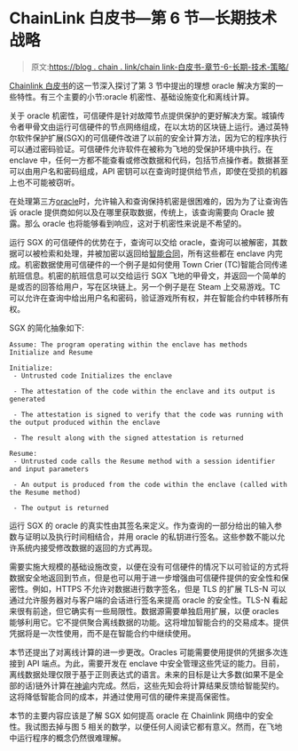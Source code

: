 # ChainLink 白皮书—第 6 节—长期技术战略

> 原文:[https://blog . chain . link/chain link-白皮书-章节-6-长期-技术-策略/](https://blog.chain.link/chainlink-white-paper-section-6-long-term-technical-strategy/)

[Chainlink 白皮书](https://chain.link/whitepaper)的这一节深入探讨了第 3 节中提出的理想 oracle 解决方案的一些特性。有三个主要的小节:oracle 机密性、基础设施变化和离线计算。

关于 oracle 机密性，可信硬件是针对故障节点提供保护的更好解决方案。城镇传令者甲骨文由运行可信硬件的节点网络组成，在以太坊的区块链上运行。通过英特尔软件保护扩展(SGX)的可信硬件改进了以前的安全计算方法，因为它的程序执行可以通过密码验证。可信硬件允许软件在被称为飞地的受保护环境中执行。在 enclave 中，任何一方都不能查看或修改数据和代码，包括节点操作者。数据甚至可以由用户名和密码组成，API 密钥可以在查询时提供给节点，即使在受损的机器上也不可能被窃听。

在处理第三方[oracle](https://chain.link/education/blockchain-oracles)时，允许输入和查询保持机密是很困难的，因为为了让查询告诉 oracle 提供商如何以及在哪里获取数据，传统上，该查询需要向 Oracle 披露。那么 oracle 也将能够看到响应，这对于机密性来说是不希望的。

运行 SGX 的可信硬件的优势在于，查询可以交给 oracle，查询可以被解密，其数据可以被检索和处理，并被加密以返回给[智能合同](https://chain.link/education/smart-contracts)，所有这些都在 enclave 内完成。机密数据使用可信硬件的一个例子是如何使用 Town Crier (TC)智能合同传递航班信息。机密的航班信息可以交给运行 SGX 飞地的甲骨文，并返回一个简单的是或否的回答给用户，写在区块链上。另一个例子是在 Steam 上交易游戏。TC 可以允许在查询中给出用户名和密码，验证游戏所有权，并在智能合约中转移所有权。

SGX 的简化抽象如下:

```
Assume: The program operating within the enclave has methods Initialize and Resume

Initialize:
 - Untrusted code Initializes the enclave

 - The attestation of the code within the enclave and its output is generated

 - The attestation is signed to verify that the code was running with the output produced within the enclave

 - The result along with the signed attestation is returned

Resume:
 - Untrusted code calls the Resume method with a session identifier and input parameters

 - An output is produced from the code within the enclave (called with the Resume method)

 - The output is returned
```

运行 SGX 的 oracle 的真实性由其签名来定义。作为查询的一部分给出的输入参数与证明以及执行时间相结合，并用 oracle 的私钥进行签名。这些参数不能以允许系统内接受修改数据的返回的方式再现。

需要实施大规模的基础设施改变，以便在没有可信硬件的情况下以可验证的方式将数据安全地返回到节点，但是也可以用于进一步增强由可信硬件提供的安全性和保密性。例如，HTTPS 不允许对数据进行数字签名，但是 TLS 的扩展 TLS-N 可以通过允许服务器对与客户端的会话进行签名来提高 oracle 的安全性。TLS-N 看起来很有前途，但它确实有一些局限性。数据源需要单独启用扩展，以便 oracles 能够利用它。它不提供聚合离线数据的功能。这将增加智能合约的交易成本。提供凭据将是一次性使用，而不是在智能合约中继续使用。

本节还提出了对离线计算的进一步更改。Oracles 可能需要使用提供的凭据多次连接到 API 端点。为此，需要开发在 enclave 中安全管理这些凭证的能力。目前，离线数据处理仅限于基于正则表达式的语言。未来的目标是让大多数(如果不是全部的话)链外计算在[神谕](https://blog.chain.link/what-is-the-blockchain-oracle-problem/)内完成。然后，这些先知会将计算结果反馈给智能契约。这将降低智能合同的成本，并通过使用可信的硬件来提高保密性。

本节的主要内容应该是了解 SGX 如何提高 oracle 在 Chainlink 网络中的安全性。我试图去掉与图 5 相关的数学，以便任何人阅读它都有意义。然而，在飞地中运行程序的概念仍然很难理解。